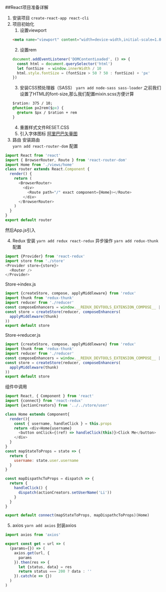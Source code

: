 ##React项目准备详解
1. 安装项目
  `create-react-app react-cli`
2. 项目初始化
   1. 设置viewport
    ```html
    <meta name="viewport" content="width=device-width,initial-scale=1.0,maximum-scale=1.0,minimum-scale=1.0,user-scalable=no" />
    ```
   2. 设置rem
    ```js
    document.addEventListener('DOMContentLoaded', () => {
      const html = document.querySelector('html')
      let fontSize  = window.innerWidth / 10
      html.style.fontSize = (fontSize > 50 ? 50 : fontSize) + 'px'
    })
    ```
   3. 安装CSS预处理器（SASS）
    `yarn add node-sass sass-loader`
    之前我们设置了HTML的font-size,那么我们配置mixin.scss方便计算
    ```css
    $ration: 375 / 10;
    @function px2rem($px) {
      @return $px / $ration + rem
    }
    ```
   4. 重置样式文件RESET.CSS
   5. 引入字体图标
    [阿里巴巴矢量图](https://www.iconfont.cn/)
3. 路由
  安装路由  
  `yarn add react-router-dom`
  配置
  ```js  
  import React from 'react'
  import { BrowserRouter, Route } from 'react-router-dom'
  import Home from './views/home'
  class router extends React.Component {
    render() {
      return (
        <BrowserRouter>
          <div>
            <Route path="/" exact component={Home}></Route>
          </div>
        </BrowserRouter>
      )
    }
  }
  export default router
  ```
然后App.js引入

4. Redux
  安装
  `yarn add redux react-redux`
  异步操作
  `yarn add redux-thunk`
  配置
  ```js
  import {Provider} from 'react-redux'
  import store from './store'
  <Provider store={store}>
    <Router />
  </Provider>
  ```
  Store->index.js
  ```js
  import {createStore, compose, applyMiddleware} from 'redux'
  import thunk from 'redux-thunk'
  import reducer from './reducer'
  const composeEnhancers = window.__REDUX_DEVTOOLS_EXTENSION_COMPOSE__ || compose
  const store = createStore(reducer, composeEnhancers(
    applyMiddleware(thunk)
  ))
  export default store
  ```
  Store->reducer.js
  ```js
  import {createStore, compose, applyMiddleware} from 'redux'
  import thunk from 'redux-thunk'
  import reducer from './reducer'
  const composeEnhancers = window.__REDUX_DEVTOOLS_EXTENSION_COMPOSE__ || compose
  const store = createStore(reducer, composeEnhancers(
    applyMiddleware(thunk)
  ))
  export default store
  ```
  组件中调用
  ```js
  import React, { Component } from 'react'
  import {connect} from 'react-redux'
  import {actionCreators} from '../../store/user'

  class Home extends Component{
    render(){
      const { username, handleClick } = this.props
      return <div>Home{username}
        <button onClick={(ref) => handleClick(this)}>Click Me</button>
      </div>
    }
  }
  const mapStateToProps = state => {
    return {
      username: state.user.username
    }
  }

  const mapDispathcToProps = dispatch => {
    return {
      handleClick() {
        dispatch(actionCreators.setUserName('Li'))
      }
    }
  }

  export default connect(mapStateToProps, mapDispathcToProps)(Home)
  ```
5. axios
  `yarn add axios`
  封装axios
  ```js  
  import axios from 'axios'

  export const get = url => (
    (params={}) => (
      axios.get(url, {
        params
      }).then(res => {
        let {status, data} = res
        return status === 200 ? data : ''
      }).catch(e => {})
    )
  )
  ```
